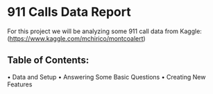 # 911 Calls Data Report
For this project we will be analyzing some 911 call data from Kaggle: (https://www.kaggle.com/mchirico/montcoalert)

## Table of Contents:
•	Data and Setup
•	Answering Some Basic Questions
•	Creating New Features
